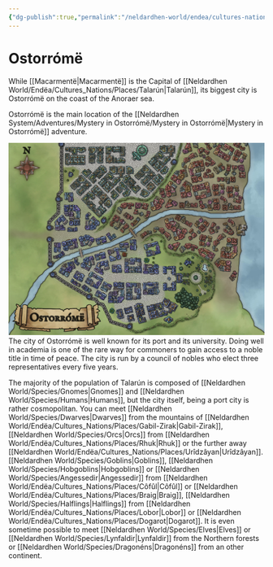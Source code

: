 ```yaml
---
{"dg-publish":true,"permalink":"/neldardhen-world/endea/cultures-nations/places/ostorrome/"}
---
```


# Ostorrómë
While [[Macarmentë\|Macarmentë]] is the Capital of [[Neldardhen World/Endëa/Cultures_Nations/Places/Talarún\|Talarún]], its biggest city is Ostorrómë on the coast of the Anoraer sea.

Ostorrómë is the main location of the [[Neldardhen System/Adventures/Mystery in Ostorrómë/Mystery in Ostorrómë\|Mystery in Ostorrómë]] adventure.

![Ostorrome.jpg|500](/img/user/Neldardhen%20World/Maps/Cities/Ostorrome.jpg)
The city of Ostorrómë is well known for its port and its university. Doing well in academia is one of the rare way for commoners to gain access to a noble title in time of peace. The city is run by a council of nobles who elect three representatives every five years.

The majority of the population of Talarún is composed of [[Neldardhen World/Species/Gnomes\|Gnomes]] and [[Neldardhen World/Species/Humans\|Humans]], but the city itself, being a port city is rather cosmopolitan. You can meet [[Neldardhen World/Species/Dwarves\|Dwarves]] from the mountains of [[Neldardhen World/Endëa/Cultures_Nations/Places/Gabil-Zirak\|Gabil-Zirak]], [[Neldardhen World/Species/Orcs\|Orcs]] from [[Neldardhen World/Endëa/Cultures_Nations/Places/Rhuk\|Rhuk]] or the further away [[Neldardhen World/Endëa/Cultures_Nations/Places/Urîdzâyan\|Urîdzâyan]]. [[Neldardhen World/Species/Goblins\|Goblins]], [[Neldardhen World/Species/Hobgoblins\|Hobgoblins]] or [[Neldardhen World/Species/Angessedir\|Angessedir]] from [[Neldardhen World/Endëa/Cultures_Nations/Places/Côfûl\|Côfûl]] or [[Neldardhen World/Endëa/Cultures_Nations/Places/Braig\|Braig]], [[Neldardhen World/Species/Halflings\|Halflings]] from [[Neldardhen World/Endëa/Cultures_Nations/Places/Lobor\|Lobor]] or [[Neldardhen World/Endëa/Cultures_Nations/Places/Dogarot\|Dogarot]]. It is even sometime possible to meet  [[Neldardhen World/Species/Elves\|Elves]] or [[Neldardhen World/Species/Lynfaldir\|Lynfaldir]] from the Northern forests or [[Neldardhen World/Species/Dragonéns\|Dragonéns]] from an other continent.